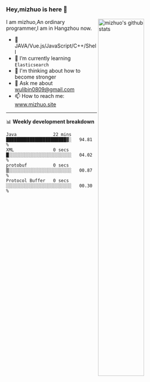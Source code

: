 ### Hey,mizhuo is here 👋

<img align="right" alt="mizhuo's github stats" width="50%" src="https://github-readme-stats.vercel.app/api?username=mizhuo&theme=tokyonight&show_icons=true">

I am mizhuo,An ordinary programmer,I am in Hangzhou now.

- 🔭 JAVA/Vue.js/JavaScript/C++/Shell
- 🌱 I’m currently learning `Elasticsearch`
- 🤔 I'm thinking about how to become stronger
- 💬 Ask me about wulibin0809@gmail.com
- 📫 How to reach me: www.mizhuo.site

---
📊 **Weekly development breakdown**

<!--START_SECTION:waka-->

```text
Java              22 mins         ███████████████████████▓░   94.81 %
XML               0 secs          █░░░░░░░░░░░░░░░░░░░░░░░░   04.02 %
protobuf          0 secs          ▒░░░░░░░░░░░░░░░░░░░░░░░░   00.87 %
Protocol Buffer   0 secs          ░░░░░░░░░░░░░░░░░░░░░░░░░   00.30 %
```

<!--END_SECTION:waka-->
